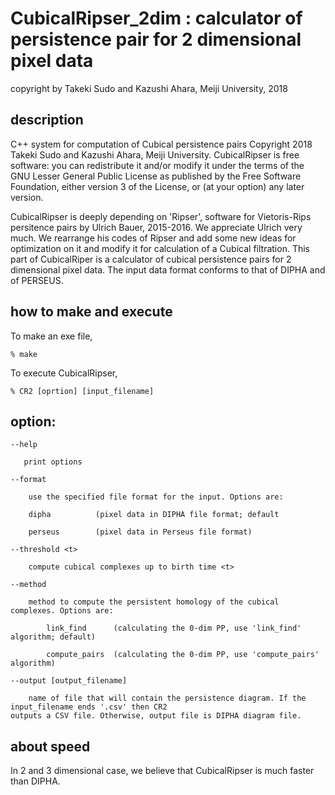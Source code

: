 # CubicalRipser_2dim : calculator of persistence pair for 2 dimensional pixel data

copyright by Takeki Sudo and Kazushi Ahara, Meiji University, 2018

## description

C++ system for computation of Cubical persistence pairs
Copyright 2018 Takeki Sudo and Kazushi Ahara, Meiji University.
CubicalRipser is free software: you can redistribute it and/or modify it under
the terms of the GNU Lesser General Public License as published by the
Free Software Foundation, either version 3 of the License, or (at your option)
any later version.

CubicalRipser is deeply depending on 'Ripser', software for Vietoris-Rips 
persitence pairs by Ulrich Bauer, 2015-2016.  We appreciate Ulrich very much.
We rearrange his codes of Ripser and add some new ideas for optimization on it 
and modify it for calculation of a Cubical filtration.
This part of CubicalRiper is a calculator of cubical persistence pairs for 
2 dimensional pixel data. The input data format conforms to that of DIPHA and of PERSEUS.

## how to make and execute

To make an exe file, 

    % make

To execute CubicalRipser, 

    % CR2 [oprtion] [input_filename]

## option:

    --help   

       print options

    --format     

        use the specified file format for the input. Options are:
	  
        dipha          (pixel data in DIPHA file format; default
       
        perseus        (pixel data in Perseus file format)

    --threshold <t>  
  
        compute cubical complexes up to birth time <t>
    
    --method 

        method to compute the persistent homology of the cubical complexes. Options are:

            link_find      (calculating the 0-dim PP, use 'link_find' algorithm; default)

            compute_pairs  (calculating the 0-dim PP, use 'compute_pairs' algorithm)

    --output [output_filename] 

        name of file that will contain the persistence diagram. If the input_filename ends '.csv' then CR2 
	outputs a CSV file. Otherwise, output file is DIPHA diagram file.

## about speed

In 2 and 3 dimensional case, we believe that CubicalRipser is much faster than DIPHA.
